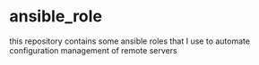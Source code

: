 # ansible_role
this repository contains some ansible roles that I use to automate configuration management of remote servers
